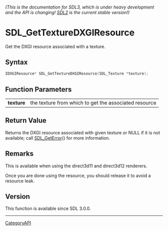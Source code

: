 ###### (This is the documentation for SDL3, which is under heavy development and the API is changing! [SDL2](https://wiki.libsdl.org/SDL2/) is the current stable version!)
# SDL_GetTextureDXGIResource

Get the DXGI resource associated with a texture.

## Syntax

```c
IDXGIResource* SDL_GetTextureDXGIResource(SDL_Texture *texture);

```

## Function Parameters

|                 |                                                       |
| --------------- | ----------------------------------------------------- |
| **texture**     | the texture from which to get the associated resource |

## Return Value

Returns the DXGI resource associated with given texture or NULL if it is
not available; call [SDL_GetError](SDL_GetError.md)() for more information.

## Remarks

This is available when using the direct3d11 and direct3d12 renderers.

Once you are done using the resource, you should release it to avoid a
resource leak.

## Version

This function is available since SDL 3.0.0.

----
[CategoryAPI](CategoryAPI.md)
